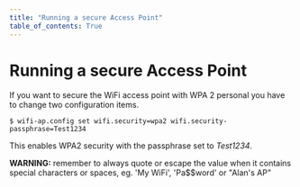 ```yaml
---
title: "Running a secure Access Point"
table_of_contents: True
---
```


# Running a secure Access Point

If you want to secure the WiFi access point with WPA 2 personal you have to change two configuration items.

```
$ wifi-ap.config set wifi.security=wpa2 wifi.security-passphrase=Test1234
```

This enables WPA2 security with the passphrase set to *Test1234*.

**WARNING:** remember to always quote or escape the value when it contains special characters or spaces, eg. 'My WiFi', 'Pa$$word' or "Alan's AP"
